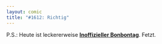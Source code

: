 ```yaml
---
layout: comic
title: "#1612: Richtig"
---
```


P.S.:
Heute ist leckererweise <a href="http://www.fonflatter.de/kalender"><strong>Inoffizieller Bonbontag</strong></a>. Fetzt.
